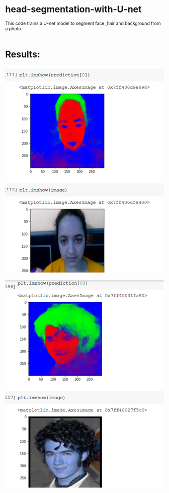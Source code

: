 # head-segmentation-with-U-net
This code trains a U-net model to segment face ,hair and background from a photo. <br><br>
# Results:<br>
<img src="results/Screenshot (108).png" > <br><br><img src="results/Screenshot (112).png" > <br>

